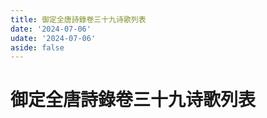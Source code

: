 ```yaml
---
title: 御定全唐詩錄卷三十九诗歌列表
date: '2024-07-06'
udate: '2024-07-06'
aside: false
---
```

# 御定全唐詩錄卷三十九诗歌列表

<PoemList :list="poems" :authorMap="authorMap" :chapternum="39" />

<script setup>
const chapter = '卷三十九';
import poems from '/data/qtsl/卷三十九/poems.json'
import authorMap from '/data/qtsl/卷三十九/author.json'
</script>
